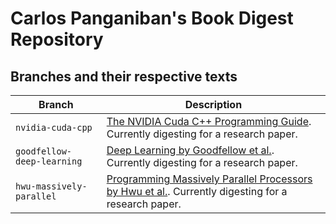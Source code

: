 # Carlos Panganiban's Book Digest Repository

## Branches and their respective texts
| Branch | Description |
| --- | --- |
| `nvidia-cuda-cpp` | [The NVIDIA Cuda C++ Programming Guide](https://docs.nvidia.com/cuda/cuda-c-programming-guide/). Currently digesting for a research paper. |
| `goodfellow-deep-learning` | [Deep Learning by Goodfellow et al.](https://mitpress.mit.edu/9780262035613/deep-learning/). Currently digesting for a research paper. |
| `hwu-massively-parallel` | [Programming Massively Parallel Processors by Hwu et al.](https://www.elsevier.com/books/programming-massively-parallel-processors/hwu/978-0-323-91231-0). Currently digesting for a research paper. |
